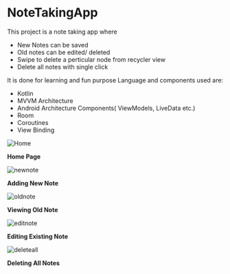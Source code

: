 # NoteTakingApp
This project is a note taking app where 
- New Notes can be saved
- Old notes can be edited/ deleted
- Swipe to delete a perticular node from recycler view
- Delete all notes with single click

It is done for learning and fun purpose
Language and components used are:

- Kotlin
- MVVM Architecture 
- Android Architecture Components( ViewModels, LiveData etc.)
- Room
- Coroutines
- View Binding

![Home](https://user-images.githubusercontent.com/42430976/126045671-90077597-7668-42d4-9034-32682c44fda1.PNG)

**Home Page**

![newnote](https://user-images.githubusercontent.com/42430976/126045670-c436527a-b116-4ae6-bea6-60238f13613a.PNG)

**Adding New Note**

![oldnote](https://user-images.githubusercontent.com/42430976/126045668-afce9bfc-2b28-48bd-87ad-112e74cb8e98.PNG)

**Viewing Old Note**

![editnote](https://user-images.githubusercontent.com/42430976/126045666-326f5490-315d-4f99-b099-4576585c84dd.PNG)

**Editing Existing Note**

![deleteall](https://user-images.githubusercontent.com/42430976/126045672-906c691e-db31-4cba-8eb4-0e8d397a529a.PNG)

**Deleting All Notes**
